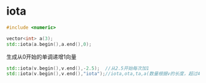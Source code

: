 # iota

```c++
#include <numeric>

vector<int> a(3);
std::iota(a.begin(),a.end(),0);

```
生成从0开始的单调递增1向量

```cpp
std::iota(v.begin(),v.end(),-2.5);  //从2.5开始每次加1
std::iota(v.begin(),v.end(),"iota");//iota,ota,ta,a(数量根据v的长度，超过4也只会到a结束，然后输出空格)
```